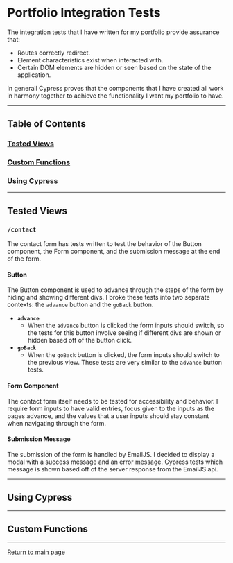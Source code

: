 # Portfolio Integration Tests

The integration tests that I have written for my portfolio provide assurance that:

- Routes correctly redirect.
- Element characteristics exist when interacted with.
- Certain DOM elements are hidden or seen based on the state of the application.

In generall Cypress proves that the components that I have created all work in harmony together to achieve the functionality I want my portfolio to have.

___

## Table of Contents

### [Tested Views](#tested-views)

### [Custom Functions](#custom-functions)

### [Using Cypress](#using-cypress)

___

## Tested Views

### `/contact`

The contact form has tests written to test the behavior of the Button component, the Form component, and the submission message at the end of the form.

#### Button

The Button component is used to advance through the steps of the form by hiding and showing different divs. I broke these tests into two separate contexts: the `advance` button and the `goBack` button.

- **`advance`**
  - When the `advance` button is clicked the form inputs should switch, so the tests for this button involve seeing if different divs are shown or hidden based off of the button click.
- **`goBack`**
  - When the `goBack` button is clicked, the form inputs should switch to the previous view. These tests are very similar to the `advance` button tests.

#### Form Component

The contact form itself needs to be tested for accessibility and behavior. I require form inputs to have valid entries, focus given to the inputs as the pages advance, and the values that a user inputs should stay constant when navigating through the form.

#### Submission Message

The submission of the form is handled by EmailJS. I decided to display a modal with a success message and an error message. Cypress tests which message is shown based off of the server response from the EmailJS api.

___

## Using Cypress

___

## Custom Functions

___

[Return to main page](/README.md)
